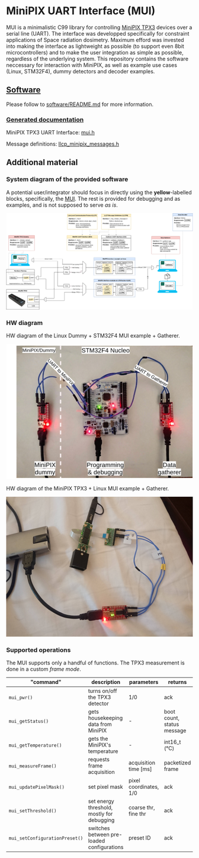 # MiniPIX UART Interface (MUI)

MUI is a minimalistic C99 library for controlling [MiniPIX TPX3](https://advacam.com/camera/minipix-tpx3) devices over a serial line (UART).
The interface was developped specifically for constraint applications of Space radiation dosimetry.
Maximum efford was invested into making the interface as lightweight as possible (to support even 8bit microcontrollers) and to make the user integration as simple as possible, regardless of the underlying system.
This repository contains the software neccessary for interaction with MiniPIX, as well as example use cases (Linux, STM32F4), dummy detectors and decoder examples.

## [Software](./software)

Please follow to [software/README.md](./software/README.md) for more information.

### [Generated documentation](https://klaxalk.github.io/minipix_uart_interface/)

MiniPIX TPX3 UART Interface: [mui.h](https://klaxalk.github.io/minipix_uart_interface/mui_2include_2mui_8h.html)

Message definitions: [llcp_minipix_messages.h](https://klaxalk.github.io/minipix_uart_interface/mui_2include_2llcp_2llcp__minipix__messages_8h.html)

## Additional material

### System diagram of the provided software

A potential user/integrator should focus in directly using the **yellow**-labelled blocks, specifically, the [MUI](./software/mui/README.md).
The rest is provided for debugging and as examples, and is not supposed to serve _as is_.

[![](./fig/diagram.png)](./fig/diagram.pdf)

### HW diagram

HW diagram of the Linux Dummy + STM32F4 MUI example + Gatherer.

![](fig/hw_diagram_labels.png)

HW diagram of the MiniPIX TPX3 + Linux MUI example + Gatherer.

![](fig/uart_minipix_pinout.jpg)

### Supported operations

The MUI supports only a handful of functions.
The TPX3 measurement is done in a custom _frame mode_.

| "command"                      | description                                | parameters             | returns                    |
|--------------------------------|--------------------------------------------|------------------------|----------------------------|
| `mui_pwr()`                    | turns on/off the TPX3 detector             | 1/0                    | ack                        |
| `mui_getStatus()`              | gets housekeeping data from MiniPIX        | -                      | boot count, status message |
| `mui_getTemperature()`         | gets the MiniPIX's temperature             | -                      | int16_t (°C)               |
| `mui_measureFrame()`           | requests frame acquisition                 | acquisition time [ms]  | packetized frame           |
| `mui_updatePixelMask()`        | set pixel mask                             | pixel coordinates, 1/0 | ack                        |
| `mui_setThreshold()`           | set energy threshold, mostly for debugging | coarse thr, fine thr   | ack                        |
| `mui_setConfigurationPreset()` | switches between pre-loaded configurations | preset ID              | ack                        |
